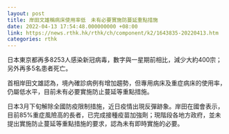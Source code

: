 ```yaml
---
layout: post
title: 岸田文雄稱病床使用率低　未有必要實施防蔓延重點措施
date: 2022-04-13 17:54:48.000000000 +08:00
link: https://news.rthk.hk/rthk/ch/component/k2/1643835-20220413.htm
categories: rthk
---
```


日本東京都再多8253人感染新冠病毒，數字與一星期前相比，減少大約400宗；另外再多5名患者死亡。

首相岸田文雄認為，境內確診病例有增加趨勢，但專用病床及重症病床的使用率，仍屬低水平，目前未有必要實施防止蔓延等重點措施。

日本3月下旬解除全國防疫限制措施，近日疫情出現反彈跡象。岸田在國會表示，目前85%重症風險高的長者，已完成接種疫苗加強劑；現階段各地方政府，並未提出實施防止蔓延等重點措施的要求，認為未有即時實施的必要。
